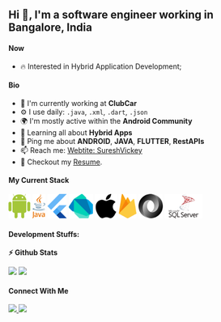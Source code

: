 ## Hi 👋, I'm a software engineer working in Bangalore, India

#### Now
- :fire: Interested in Hybrid Application Development;
<!-- - :calendar: Looking for Opportunity in Mobile Application Development -->

#### Bio

- 🏢 I'm currently working at **ClubCar**
- ⚙️ I use daily: `.java`, `.xml`, `.dart`, `.json`
- 🌍 I'm mostly active within the **Android Community**
- 🌱 Learning all about **Hybrid Apps**
- 💬 Ping me about **ANDROID**, **JAVA**, **FLUTTER**, **RestAPIs**
- 📫 Reach me: [Webtite: SureshVickey](https://Sureshvickey.github.io)
- 📝 Checkout my [Resume](files/resume.pdf).

#### My Current Stack

<img height="48" src="img/android.svg" alt="Android"> <img height="48" src="img/java-4.svg" alt="Java"> <img height="48" src="img/flutter.svg" alt="Flutter"> <img height="48" src="img/dart.svg" alt="Dart"> <img height="48" src="img/apple-13.svg" alt="ios"> <img height="48" src="img/firebase-1.svg" alt="firebase"> <img height="48" src="img/json.svg" alt="Json"> <img height="48" src="img/microsoft-sql-server-1.svg" alt="SQL">

#### Development Stuffs:

<b>⚡ Github Stats</b>
<p float="left">
<img height="180em" src="https://github-readme-stats.vercel.app/api/top-langs/?username=sureshvickey&show_icons=true&hide_border=true&layout=compact&langs_count=8"/>
<img height="180em" src="https://github-readme-stats.vercel.app/api?username=sureshvickey&show_icons=true&hide_border=true&&count_private=true&include_all_commits=true" /> 
</p>

#### Connect With Me

<p left="center">
<a href="https://www.linkedin.com/in/vignesh-s-238554152/">
  <img src="https://img.shields.io/badge/linkedin-%230077B5.svg?&style=for-the-badge&logo=linkedin&logoColor=white" height=25>
</a> 
<a href="mailto:vigneshandroyd@gmail.com">
  <img src="https://img.shields.io/badge/Gmail-D14836?style=for-the-badge&logo=gmail&logoColor=white" height=25>
</a>
</p>
